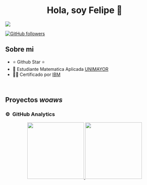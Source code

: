 <div align="center">
<h1 align="center">Hola, soy Felipe 👋</h1>
</div>
<img src="https://i.imgur.com/SMUvEwB.png[/img]">

[![GitHub followers](https://img.shields.io/github/followers/flipehr?style=social)](https://github.com/flipehr)


## Sobre mi

- ⭐ Github Star ⭐ 
- 📗 Estudiante Matematica Aplicada [UNIMAYOR](https://www.universidadmayor.edu.co)
- 🧑‍🏫 Certificado por [IBM](https://www.ibm.com/account/co/es)
<br>

## Proyectos *woaws*

### ⚙️ &nbsp;GitHub Analytics

<p align="center">
<a href="https://github.com/ArisGuimera">
  <img height="180em" src="https://github-readme-stats-eight-theta.vercel.app/api?username=ArisGuimera&show_icons=true&theme=algolia&include_all_commits=true&count_private=true"/>
  <img height="180em" src="https://github-readme-stats-eight-theta.vercel.app/api/top-langs/?username=ArisGuimera&layout=compact&langs_count=8&theme=algolia"/>
</a>
</p>
<!--
**flipehr/flipehr** is a ✨ _special_ ✨ repository because its `README.md` (this file) appears on your GitHub profile.

Here are some ideas to get you started:

- 🔭 I’m currently working on ...
- 🌱 I’m currently learning ...
- 👯 I’m looking to collaborate on ...
- 🤔 I’m looking for help with ...
- 💬 Ask me about ...
- 📫 How to reach me: ...
- 😄 Pronouns: ...
- ⚡ Fun fact: ...
-->
